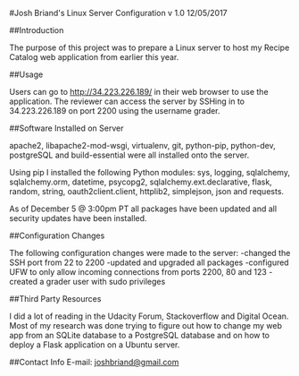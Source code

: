 #Josh Briand's Linux Server Configuration v 1.0 12/05/2017

##Introduction

The purpose of this project was to prepare a Linux server to host my Recipe
Catalog web application from earlier this year.


##Usage

Users can go to http://34.223.226.189/ in their web browser to use the
application.
The reviewer can access the server by SSHing in to 34.223.226.189 on port 2200
using the username grader.


##Software Installed on Server

apache2, libapache2-mod-wsgi, virtualenv, git, python-pip, python-dev,
postgreSQL and build-essential were all installed onto the server.

Using pip I installed the following Python modules: sys, logging, sqlalchemy,
sqlalchemy.orm, datetime, psycopg2, sqlalchemy.ext.declarative, flask, random,
string, oauth2client.client, httplib2, simplejson, json and requests.

As of December 5 @ 3:00pm PT all packages have been updated and all security
updates have been installed.


##Configuration Changes

The following configuration changes were made to the server:
-changed the SSH port from 22 to 2200
-updated and upgraded all packages
-configured UFW to only allow incoming connections from ports 2200, 80 and 123
-created a grader user with sudo privileges


##Third Party Resources

I did a lot of reading in the Udacity Forum, Stackoverflow and Digital Ocean.  
Most of my research was done trying to figure out how to change my web app from
an SQLite database to a PostgreSQL database and on how to deploy a Flask
application on a Ubuntu server.


##Contact Info
E-mail: joshbriand@gmail.com
